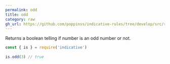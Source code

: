 ```yaml
---
permalink: odd
title: odd
category: raw
gh_url: https://github.com/poppinss/indicative-rules/tree/develop/src/raw/odd.ts
---
```


Returns a boolean telling if number is an odd number or not.
 
```js
const { is } = require('indicative')
 
is.odd(3) // true
```